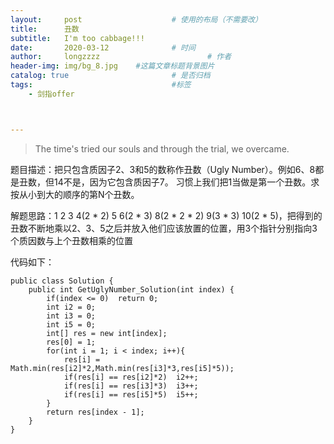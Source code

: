 ```yaml
---
layout:     post   				    # 使用的布局（不需要改）
title:      丑数
subtitle:   I'm too cabbage!!!
date:       2020-03-12 				# 时间
author:     longzzzz						# 作者
header-img: img/bg_8.jpg 	#这篇文章标题背景图片
catalog: true 						# 是否归档
tags:								#标签
    - 剑指offer



---
```


>The time's tried our souls and through the trial, we overcame.



题目描述：把只包含质因子2、3和5的数称作丑数（Ugly Number）。例如6、8都是丑数，但14不是，因为它包含质因子7。 习惯上我们把1当做是第一个丑数。求按从小到大的顺序的第N个丑数。 

解题思路：1 2 3 4(2 * 2) 5 6(2 * 3) 8(2 * 2 * 2) 9(3 * 3) 10(2 * 5)，把得到的丑数不断地乘以2、3、5之后并放入他们应该放置的位置，用3个指针分别指向3个质因数与上个丑数相乘的位置

代码如下：

```
public class Solution {
    public int GetUglyNumber_Solution(int index) {
        if(index <= 0)  return 0;
        int i2 = 0;
        int i3 = 0;
        int i5 = 0;
        int[] res = new int[index];
        res[0] = 1;
        for(int i = 1; i < index; i++){
            res[i] = Math.min(res[i2]*2,Math.min(res[i3]*3,res[i5]*5));
            if(res[i] == res[i2]*2)  i2++;
            if(res[i] == res[i3]*3)  i3++;
            if(res[i] == res[i5]*5)  i5++;
        }
        return res[index - 1];
    }
}
```

